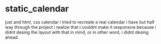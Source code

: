 # static_calendar
just and html, css calendar
i tried to recreate a real calendar i have but half way through the project i realize that i couldnt make it responsive 
because i didnt desing the layout with that in mind, or in other word, i didnt desing ahead.
